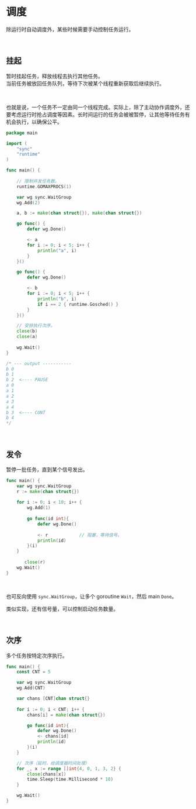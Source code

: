 # 调度

除运行时自动调度外，某些时候需要手动控制任务运行。

&nbsp;

## 挂起

暂时挂起任务，释放线程去执行其他任务。</br>
当前任务被放回任务队列，等待下次被某个线程重新获取后继续执行。</br>

&nbsp;

也就是说，一个任务不一定由同一个线程完成。实际上，除了主动协作调度外，还要考虑运行时抢占调度等因素。长时间运行的任务会被被暂停，让其他等待任务有机会执行，以确保公平。

```go
package main

import (
    "sync"
    "runtime"
)

func main() {
    
    // 限制并发任务数。
    runtime.GOMAXPROCS(1)

    var wg sync.WaitGroup
    wg.Add(2)

    a, b := make(chan struct{}), make(chan struct{})

    go func() {
        defer wg.Done()

        <- a
        for i := 0; i < 5; i++ {
            println("a", i)
        }
    }()

    go func() {
        defer wg.Done()

        <- b
        for i := 0; i < 5; i++ {
            println("b", i)
            if i == 2 { runtime.Gosched() }
        }
    }()

    // 安排执行次序。
    close(b)
    close(a)
    
    wg.Wait()
}

/* --- output -----------
b 0
b 1
b 2  <---- PAUSE
a 0
a 1
a 2
a 3
a 4
b 3  <---- CONT
b 4
*/
```

&nbsp;

## 发令

暂停一批任务，直到某个信号发出。

```go
func main() {
    var wg sync.WaitGroup
    r := make(chan struct{})
    
    for i := 0; i < 10; i++ {
        wg.Add(1)
    
        go func(id int){
            defer wg.Done()
    
            <- r            // 阻塞，等待信号。
            println(id)
        }(i)
    }
    
       close(r)
    wg.Wait()
}
```

&nbsp;

也可反向使用 `sync.WaitGroup`，让多个 goroutine `Wait`，然后 main `Done`。</br>

类似实现，还有信号量，可以控制启动任务数量。</br>

&nbsp;

## 次序

多个任务按特定次序执行。

```go
func main() {
    const CNT = 5

    var wg sync.WaitGroup
    wg.Add(CNT)

    var chans [CNT]chan struct{}
    
    for i := 0; i < CNT; i++ {
        chans[i] = make(chan struct{})

        go func(id int){
            defer wg.Done()
            <- chans[id]
            println(id)
        }(i)
    }

    // 次序（延时，给调度器时间处理）
    for _, x := range []int{4, 0, 1, 3, 2} {
        close(chans[x])
        time.Sleep(time.Millisecond * 10)
    }

    wg.Wait()
}
```
